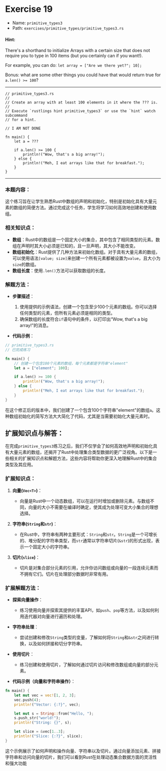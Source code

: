 # Exercise 19

- Name: ```primitive_types3```
- Path: ```exercises/primitive_types/primitive_types3.rs```
#### Hint: 

There's a shorthand to initialize Arrays with a certain size that does not require you to type in 100 items (but you certainly can if you want!).

For example, you can do: `let array = ["Are we there yet?"; 10];`

Bonus: what are some other things you could have that would return true for `a.len() >= 100`?


---



```rust,editable
// primitive_types3.rs
//
// Create an array with at least 100 elements in it where the ??? is.
//
// Execute `rustlings hint primitive_types3` or use the `hint` watch subcommand
// for a hint.

// I AM NOT DONE

fn main() {
    let a = ???

    if a.len() >= 100 {
        println!("Wow, that's a big array!");
    } else {
        println!("Meh, I eat arrays like that for breakfast.");
    }
}

```

---

### 本题内容：

这个练习旨在让学生熟悉Rust中数组的声明和初始化，特别是初始化具有大量元素的数组的简便方法。通过完成这个任务，学生将学习如何高效地创建和使用数组。

### 相关知识点：

- **数组**：Rust中的数组是一个固定大小的集合，其中包含了相同类型的元素。数组在声明时其大小必须是已知的，且一旦声明，其大小不能改变。
- **数组初始化**：Rust提供了几种方法来初始化数组。对于具有大量元素的数组，可以使用语法`[value; size]`来创建一个所有元素都被设置为`value`，且大小为`size`的数组。
- **数组长度**：使用`.len()`方法可以获取数组的长度。

### 解题方法：

- **步骤描述**：
  1. 使用提供的示例语法，创建一个包含至少100个元素的数组。你可以选择任何类型的元素，但所有元素必须是相同的类型。
  2. 确保数组的长度符合`if`语句中的条件，以打印出“Wow, that's a big array!”的消息。

- **代码示例**：
    

```rust
// primitive_types3.rs
// 已完成练习

fn main() {
    // 创建一个包含100个元素的数组，每个元素都是字符串"element"
    let a = ["element"; 100];

    if a.len() >= 100 {
        println!("Wow, that's a big array!");
    } else {
        println!("Meh, I eat arrays like that for breakfast.");
    }
}
```
在这个修正后的版本中，我们创建了一个包含100个字符串"element"的数组`a`。这种数组初始化的简写方法大大简化了代码，尤其是当需要初始化大量元素时。

## 扩展知识点与解答：

在完成`primitive_types3`练习之后，我们不仅学会了如何高效地声明和初始化具有大量元素的数组，还揭开了Rust中处理集合类型数据的更广泛视角。以下是一些相关的扩展知识点和解题方法，这些内容将帮助你更深入地理解Rust中的集合类型及其应用。

### 扩展知识点：

1. **向量(`Vec<T>`)**：
   - 向量是Rust中一个动态数组，可以在运行时增加或删除元素。与数组不同，向量的大小不需要在编译时确定，使其成为处理可变大小集合的理想选择。

2. **字符串(`String`和`str`)**：
   - 在Rust中，字符串有两种主要形式：`String`和`str`。`String`是一个可增长的、堆分配的字符串类型，而`str`通常以字符串切片(`&str`)的形式出现，表示一个固定大小的字符串。

3. **切片(`slice`)**：
   - 切片是对集合部分元素的引用，允许你访问数组或向量的一段连续元素而不拥有它们。切片在处理部分数据时非常有用。

### 扩展解题方法：

- **探索向量操作**：
  - 练习使用向量并探索其提供的丰富API，如`push`、`pop`等方法，以及如何利用迭代器对向量进行遍历和处理。

- **字符串处理**：
  - 尝试创建和修改`String`类型的变量，了解如何将`String`和`&str`之间进行转换，以及如何拼接和切分字符串。

- **使用切片**：
  - 练习创建和使用切片，了解如何通过切片访问和修改数组或向量的部分元素。

- **代码示例（向量和字符串操作）**：
    

```rust
fn main() {
    let mut vec = vec![1, 2, 3];
    vec.push(4);
    println!("Vector: {:?}", vec);

    let mut s = String::from("Hello, ");
    s.push_str("world!");
    println!("String: {}", s);

    let slice = &vec[1..3];
    println!("Slice: {:?}", slice);
}
```
这个示例展示了如何声明和操作向量、字符串以及切片。通过向量添加元素、拼接字符串和访问向量的切片，我们可以看到Rust在处理动态集合数据方面的灵活性和强大功能
